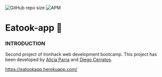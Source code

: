 ![GitHub repo size](https://img.shields.io/github/repo-size/Discordante/farsante-API)
![APM](https://img.shields.io/apm/l/vim-mode?logoColor=https%3A%2F%2Fimg.shields.io%2Fapm%2Fl%2Fvim-mode)

# Eatook-app 🍓
### INTRODUCTION 
Second project of Ironhack web development bootcamp. This project has been developed by [Alicia Parra](https://github.com/aliparra) and [Diego Cerratos](https://github.com/Discordante).


https://eatookapp.herokuapp.com/





